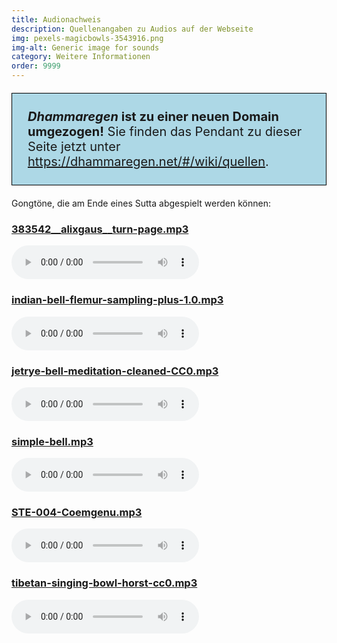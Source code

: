 ```yaml
---
title: Audionachweis
description: Quellenangaben zu Audios auf der Webseite
img: pexels-magicbowls-3543916.png
img-alt: Generic image for sounds 
category: Weitere Informationen
order: 9999
---
```


<p style="padding: 25px;
  border: thin solid black;
  background-color: lightblue;
  padding: 25px;
  font-size: 20px;"
><b><em>Dhammaregen</em> ist zu einer neuen Domain umgezogen!</b> Sie finden das Pendant zu dieser Seite jetzt unter <a href="https://dhammaregen.net/#/wiki/quellen">https://dhammaregen.net/#/wiki/quellen</a>.
</p>

Gongtöne, die am Ende eines Sutta abgespielt werden können:

### [383542__alixgaus__turn-page.mp3](https://www.pexels.com/photo/woman-holding-a-wooden-stick-and-a-bowl-3543916/)
<audio controls src="audio/383542__alixgaus__turn-page.mp3"></audio>

### [indian-bell-flemur-sampling-plus-1.0.mp3](https://freesound.org/people/Flemur/sounds/103312)
<audio controls src="audio/indian-bell-flemur-sampling-plus-1.0.mp3"></audio>

### [jetrye-bell-meditation-cleaned-CC0.mp3](https://freesound.org/people/JetRye/sounds/140128/)
<audio controls src="audio/jetrye-bell-meditation-cleaned-CC0.mp3"></audio>

### [simple-bell.mp3](https://freesound.org/people/Erratic/sounds/221/)
<audio controls src="audio/simple-bell.mp3"></audio>

### [STE-004-Coemgenu.mp3](https://discourse.suttacentral.net/t/suttacentral-voice-v1-0-0-released/11844/228)
<audio controls src="audio/STE-004-Coemgenu.mp3"></audio>

### [tibetan-singing-bowl-horst-cc0.mp3](https://freesound.org/people/the_very_Real_Horst/sounds/240934/)
<audio controls src="audio/tibetan-singing-bowl-horst-cc0.mp3"></audio>
